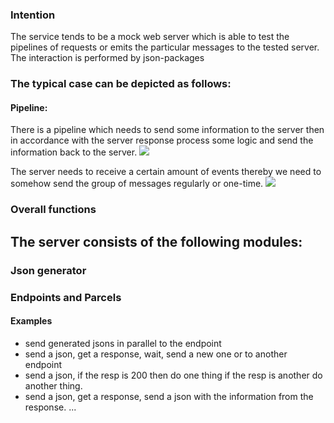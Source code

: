 ### Intention
The service tends to be a mock web server which is able to test the pipelines of requests 
or emits the particular messages to the tested server. The interaction is performed by json-packages

### The typical case can be depicted as follows:
#### Pipeline:
There is a pipeline which needs to send some information to the server 
then in accordance with the server response process some logic and send the information back to the server. 
![](http://www.plantuml.com/plantuml/proxy?src=https://raw.githubusercontent.com/besok/test-server-flow/master/doc/example.plantuml)




The server needs to receive a certain amount of events thereby we need to somehow send the group of messages regularly or one-time.
![](http://www.plantuml.com/plantuml/proxy?src=https://raw.githubusercontent.com/besok/test-server-flow/master/doc/example2.plantuml)



### Overall functions
 The server consists of the following modules:
 - 


### Json generator

### Endpoints and Parcels

#### Examples
- send generated jsons in parallel to the endpoint
- send a json, get a response, wait, send a new one or to another endpoint
- send a json, if the resp is 200 then do one thing if the resp is another do another thing.
- send a json, get a response, send a json with the information from the response.
...  
 